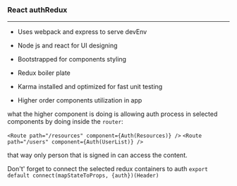 ### React authRedux 
-----
+ Uses webpack and express to serve devEnv

+ Node js and react for UI designing

+ Bootstrapped for components styling 

+ Redux boiler plate

+ Karma installed and optimized for fast unit testing  

+ Higher order components utilization in app

what the higher component is doing is allowing auth process in selected
components by doing inside the ``router``:

`` <Route path="/resources" component={Auth(Resources)} /> ``
`` <Route path="/users" component={Auth(UserList)} /> ``

that way only person that is signed in can access the content.

Don't' forget to connect the selected redux containers to auth
``export default connect(mapStateToProps, {auth})(Header)``